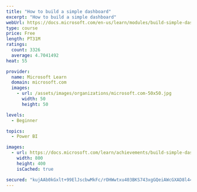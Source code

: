 ```yaml
---
title: "How to build a simple dashboard"
excerpt: "How to build a simple dashboard"
webUrl: https://docs.microsoft.com/en-us/learn/modules/build-simple-dashboard/
type: course
price: Free
length: PT31M
ratings:
  count: 3326
  average: 4.7041492
heat: 55

provider:
  name: Microsoft Learn
  domain: microsoft.com
  images:
    - url: /assets/images/organizations/microsoft.com-50x50.jpg
      width: 50
      height: 50

levels:
  - Beginner

topics:
  - Power BI

images:
  - url: https://docs.microsoft.com/learn/achievements/build-simple-dashboard-social.png
    width: 800
    height: 400
    isCached: true

secured: "kujAAb0kGxlt+99ElJscbwMkFc/rOHWwtxu403BKS743xgGQeiAWcGXAD8l44XItY/Ti2J4QiN3yUg1Yqwyut+5oNPzNXPGiqXBUr8NuJjruXBxX2TW10XUw3fN31FmPOHVgeApYBZW/uCqFf2IaU9tcPNKy5V6eGnjHU9TC+4zrxJqMEyRZPH+2cgcSTuJWLSVZJcro1B8u4KlSbuYYJxKp92obNgTf4E4RMNFH/SLNGjlx87DBTitf3T+3nCT4MQYG8i8bRIANqipaPeAL7gbsJ634S2JTH+s0UmUC6INep+5yI+7cUCCj7tBZw/ArY/OL5zA4Sq3vdQASzxAit1I34PZ5eb7kWzthBwE8Hr7GyoYQAeW2yosVF6Ktso1hhiHRuHbcM4NZqQc6Hdve6hqRxSt5Yd5lRqEUfcOv0pA=;q3wJJeOvPToOQ8cjrYaa0Q=="
---
```


